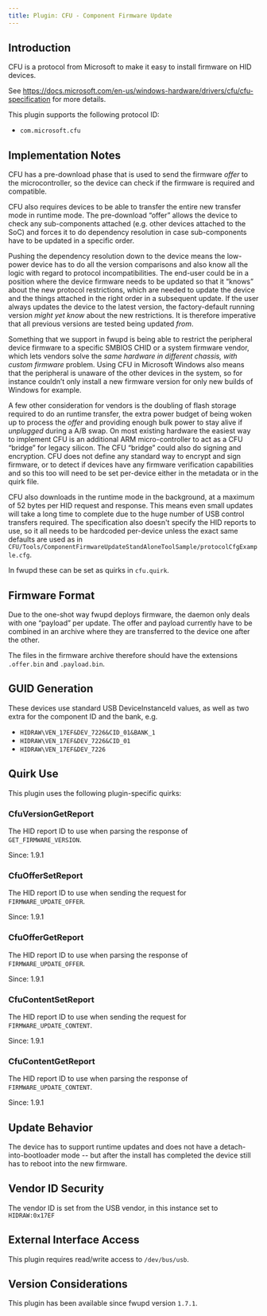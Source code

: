 ```yaml
---
title: Plugin: CFU - Component Firmware Update
---
```


## Introduction

CFU is a protocol from Microsoft to make it easy to install firmware on HID devices.

See <https://docs.microsoft.com/en-us/windows-hardware/drivers/cfu/cfu-specification> for more
details.

This plugin supports the following protocol ID:

* `com.microsoft.cfu`

## Implementation Notes

CFU has a pre-download phase that is used to send the firmware *offer* to the microcontroller, so the
device can check if the firmware is required and compatible.

CFU also requires devices to be able to transfer the entire new transfer mode in runtime mode.
The pre-download “offer” allows the device to check any sub-components attached (e.g. other devices
attached to the SoC) and forces it to do dependency resolution in case sub-components have to be
updated in a specific order.

Pushing the dependency resolution down to the device means the low-power device has to do all the
version comparisons and also know all the logic with regard to protocol incompatibilities.
The end-user could be in a position where the device firmware needs to be updated so that it “knows”
about the new protocol restrictions, which are needed to update the device and the things attached
in the right order in a subsequent update.
If the user always updates the device to the latest version, the factory-default running version
*might yet know* about the new restrictions.
It is therefore imperative that all previous versions are tested being updated *from*.

Something that we support in fwupd is being able to restrict the peripheral device firmware to a
specific SMBIOS CHID or a system firmware vendor, which lets vendors solve the *same hardware in
different chassis, with custom firmware* problem.
Using CFU in Microsoft Windows also means that the peripheral is unaware of the other devices in the
system, so for instance couldn’t only install a new firmware version for only new builds of Windows
for example.

A few other consideration for vendors is the doubling of flash storage required to do an runtime
transfer, the extra power budget of being woken up to process the *offer* and providing enough bulk
power to stay alive if *unplugged* during a A/B swap.
On most existing hardware the easiest way to implement CFU is an additional ARM micro-controller
to act as a CFU “bridge” for legacy silicon. The CFU “bridge” could also do signing and encryption.
CFU does not define any standard way to encrypt and sign firmware, or to detect if devices have any
firmware verification capabilities and so this too will need to be set per-device either in the
metadata or in the quirk file.

CFU also downloads in the runtime mode in the background, at a maximum of 52 bytes per HID request
and response.
This means even small updates will take a long time to complete due to the huge number of USB control
transfers required.
The specification also doesn't specify the HID reports to use, so it all needs to be hardcoded
per-device unless the exact same defaults are used as in `CFU/Tools/ComponentFirmwareUpdateStandAloneToolSample/protocolCfgExample.cfg`.

In fwupd these can be set as quirks in `cfu.quirk`.

## Firmware Format

Due to the one-shot way fwupd deploys firmware, the daemon only deals with one “payload” per
update. The offer and payload currently have to be combined in an archive where they are
transferred to the device one after the other.

The files in the firmware archive therefore should have the extensions `.offer.bin` and `.payload.bin`.

## GUID Generation

These devices use standard USB DeviceInstanceId values, as well as two extra for the component ID
and the bank, e.g.

* `HIDRAW\VEN_17EF&DEV_7226&CID_01&BANK_1`
* `HIDRAW\VEN_17EF&DEV_7226&CID_01`
* `HIDRAW\VEN_17EF&DEV_7226`

## Quirk Use

This plugin uses the following plugin-specific quirks:

### CfuVersionGetReport

The HID report ID to use when parsing the response of `GET_FIRMWARE_VERSION`.

Since: 1.9.1

### CfuOfferSetReport

The HID report ID to use when sending the request for `FIRMWARE_UPDATE_OFFER`.

Since: 1.9.1

### CfuOfferGetReport

The HID report ID to use when parsing the response of `FIRMWARE_UPDATE_OFFER`.

Since: 1.9.1

### CfuContentSetReport

The HID report ID to use when sending the request for `FIRMWARE_UPDATE_CONTENT`.

Since: 1.9.1

### CfuContentGetReport

The HID report ID to use when parsing the response of `FIRMWARE_UPDATE_CONTENT`.

Since: 1.9.1

## Update Behavior

The device has to support runtime updates and does not have a detach-into-bootloader mode -- but
after the install has completed the device still has to reboot into the new firmware.

## Vendor ID Security

The vendor ID is set from the USB vendor, in this instance set to `HIDRAW:0x17EF`

## External Interface Access

This plugin requires read/write access to `/dev/bus/usb`.

## Version Considerations

This plugin has been available since fwupd version `1.7.1`.
